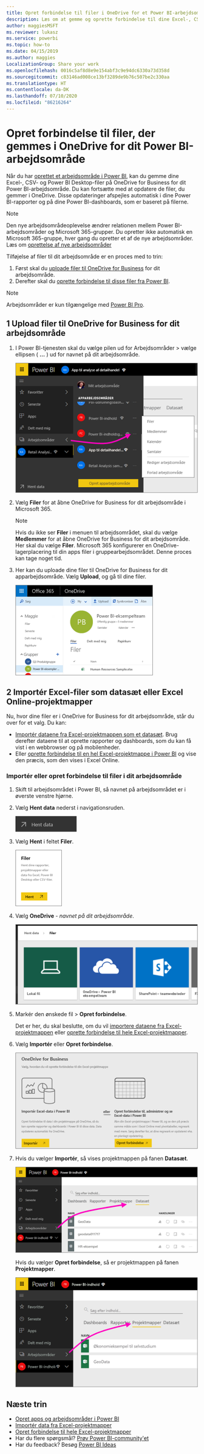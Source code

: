 ```yaml
---
title: Opret forbindelse til filer i OneDrive for et Power BI-arbejdsområde
description: Læs om at gemme og oprette forbindelse til dine Excel-, CSV- og Power BI Desktop-filer på OneDrive for dit Power BI-arbejdsområde.
author: maggiesMSFT
ms.reviewer: lukasz
ms.service: powerbi
ms.topic: how-to
ms.date: 04/15/2019
ms.author: maggies
LocalizationGroup: Share your work
ms.openlocfilehash: 0016c5af8d8e9e154abf3c9e94dc6330a73d358d
ms.sourcegitcommit: c83146ad008ce13bf3289de9b76c507be2c330aa
ms.translationtype: HT
ms.contentlocale: da-DK
ms.lasthandoff: 07/10/2020
ms.locfileid: "86216264"
---
```

# <a name="connect-to-files-stored-in-onedrive-for-your-power-bi-workspace"></a>Opret forbindelse til filer, der gemmes i OneDrive for dit Power BI-arbejdsområde
Når du har [oprettet et arbejdsområde i Power BI](../collaborate-share/service-create-distribute-apps.md), kan du gemme dine Excel-, CSV- og Power BI Desktop-filer på OneDrive for Business for dit Power BI-arbejdsområde. Du kan fortsætte med at opdatere de filer, du gemmer i OneDrive. Disse opdateringer afspejles automatisk i dine Power BI-rapporter og på dine Power BI-dashboards, som er baseret på filerne. 

> [!NOTE]
> Den nye arbejdsområdeoplevelse ændrer relationen mellem Power BI-arbejdsområder og Microsoft 365-grupper. Du opretter ikke automatisk en Microsoft 365-gruppe, hver gang du opretter et af de nye arbejdsområder. Læs om [oprettelse af nye arbejdsområder](../collaborate-share/service-create-the-new-workspaces.md)

Tilføjelse af filer til dit arbejdsområde er en proces med to trin: 

1. Først skal du [uploade filer til OneDrive for Business](service-connect-to-files-in-app-workspace-onedrive-for-business.md#1-upload-files-to-the-onedrive-for-business-for-your-workspace) for dit arbejdsområde.
2. Derefter skal du [oprette forbindelse til disse filer fra Power BI](service-connect-to-files-in-app-workspace-onedrive-for-business.md#2-import-excel-files-as-datasets-or-as-excel-online-workbooks).

> [!NOTE]
> Arbejdsområder er kun tilgængelige med [Power BI Pro](../fundamentals/service-features-license-type.md).
> 

## <a name="1-upload-files-to-the-onedrive-for-business-for-your-workspace"></a>1 Upload filer til OneDrive for Business for dit arbejdsområde
1. I Power BI-tjenesten skal du vælge pilen ud for Arbejdsområder > vælge ellipsen ( **…** ) ud for navnet på dit arbejdsområde. 
   
   ![Skærmbillede af Power BI-arbejdsområdet, der viser det valgte arbejdsområdenavn.](media/service-connect-to-files-in-app-workspace-onedrive-for-business/power-bi-app-ellipsis.png)
2. Vælg **Filer** for at åbne OneDrive for Business for dit arbejdsområde i Microsoft 365.
   
   > [!NOTE]
   > Hvis du ikke ser **Filer** i menuen til arbejdsområdet, skal du vælge **Medlemmer** for at åbne OneDrive for Business for dit arbejdsområde. Her skal du vælge **Filer**. Microsoft 365 konfigurerer en OneDrive-lagerplacering til din apps filer i gruppearbejdsområdet. Denne proces kan tage noget tid.
   > 
   > 
3. Her kan du uploade dine filer til OneDrive for Business for dit apparbejdsområde. Vælg **Upload**, og gå til dine filer.
   
   ![Skærmbillede af OneDrive for Business, der viser, hvordan du kan navigere for at uploade en fil.](media/service-connect-to-files-in-app-workspace-onedrive-for-business/pbi_grpfilesonedrive.png)

## <a name="2-import-excel-files-as-datasets-or-as-excel-online-workbooks"></a>2 Importér Excel-filer som datasæt eller Excel Online-projektmapper
Nu, hvor dine filer er i OneDrive for Business for dit arbejdsområde, står du over for et valg. Du kan: 

* [Importér dataene fra Excel-projektmappen som et datasæt](service-get-data-from-files.md). Brug derefter dataene til at oprette rapporter og dashboards, som du kan få vist i en webbrowser og på mobilenheder.
* Eller [oprette forbindelse til en hel Excel-projektmappe i Power BI](service-excel-workbook-files.md) og vise den præcis, som den vises i Excel Online.

### <a name="import-or-connect-to-the-files-in-your-workspace"></a>Importér eller opret forbindelse til filer i dit arbejdsområde
1. Skift til arbejdsområdet i Power BI, så navnet på arbejdsområdet er i øverste venstre hjørne. 
2. Vælg **Hent data** nederst i navigationsruden. 
   
   ![Skærmbillede af knappen Hent data i navigationsruden.](media/service-connect-to-files-in-app-workspace-onedrive-for-business/power-bi-app-get-data-button.png)
3. Vælg **Hent** i feltet **Filer**.
   
   ![Skærmbillede af dialogboksen Filer, der viser knappen Hent.](media/service-connect-to-files-in-app-workspace-onedrive-for-business/pbi_getfiles.png)
4. Vælg **OneDrive** - *navnet på dit arbejdsområde*.
   
    ![Skærmbillede af tre felter, hvor du kan vælge dit arbejdsområde, der viser Lokal fil, OneDrive og SharePoint.](media/service-connect-to-files-in-app-workspace-onedrive-for-business/pbi_grp_one_drive_shrpt.png)
5. Markér den ønskede fil > **Opret forbindelse**.
   
    Det er her, du skal beslutte, om du vil [importere dataene fra Excel-projektmappen](service-get-data-from-files.md) eller [oprette forbindelse til hele Excel-projektmapper](service-excel-workbook-files.md).
6. Vælg **Importér** eller **Opret forbindelse**.
   
    ![Skærmbillede af dialogboksen OneDrive for Business, der viser Importér fra Excel eller Opret forbindelse til Excel.](media/service-connect-to-files-in-app-workspace-onedrive-for-business/pbi_importexceldataorwholecrop.png)
7. Hvis du vælger **Importér**, så vises projektmappen på fanen **Datasæt**. 
   
    ![Skærmbillede af arbejdsområderne i Power BI, hvor fanen Datasæt vises.](media/service-connect-to-files-in-app-workspace-onedrive-for-business/power-bi-app-excel-file-import.png)
   
    Hvis du vælger **Opret forbindelse**, så er projektmappen på fanen **Projektmapper**.
   
    ![Skærmbillede af arbejdsområderne i Power BI, hvor fanen Projektmapper vises.](media/service-connect-to-files-in-app-workspace-onedrive-for-business/power-bi-app-excel-file-connect.png)

## <a name="next-steps"></a>Næste trin
* [Opret apps og arbejdsområder i Power BI](../collaborate-share/service-create-distribute-apps.md)
* [Importér data fra Excel-projektmapper](service-get-data-from-files.md)
* [Opret forbindelse til hele Excel-projektmapper](service-excel-workbook-files.md)
* Har du flere spørgsmål? [Prøv Power BI-community'et](https://community.powerbi.com/)
* Har du feedback? Besøg [Power BI Ideas](https://ideas.powerbi.com/forums/265200-power-bi)
